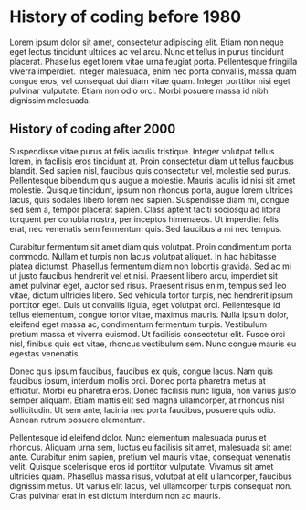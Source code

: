 # History of coding before 1980

Lorem ipsum dolor sit amet, consectetur adipiscing elit. Etiam non neque eget lectus tincidunt ultrices ac vel arcu. Nunc et tellus in purus tincidunt placerat. Phasellus eget lorem vitae urna feugiat porta. Pellentesque fringilla viverra imperdiet. Integer malesuada, enim nec porta convallis, massa quam congue eros, vel consequat dui diam vitae quam. Integer porttitor nisi eget pulvinar vulputate. Etiam non odio orci. Morbi posuere massa id nibh dignissim malesuada.

## History of coding after 2000 

Suspendisse vitae purus at felis iaculis tristique. Integer volutpat tellus lorem, in facilisis eros tincidunt at. Proin consectetur diam ut tellus faucibus blandit. Sed sapien nisl, faucibus quis consectetur vel, molestie sed purus. Pellentesque bibendum quis augue a molestie. Mauris iaculis id nisi sit amet molestie. Quisque tincidunt, ipsum non rhoncus porta, augue lorem ultrices lacus, quis sodales libero lorem nec sapien. Suspendisse diam mi, congue sed sem a, tempor placerat sapien. Class aptent taciti sociosqu ad litora torquent per conubia nostra, per inceptos himenaeos. Ut imperdiet felis erat, nec venenatis sem fermentum quis. Sed faucibus a mi nec tempus.

Curabitur fermentum sit amet diam quis volutpat. Proin condimentum porta commodo. Nullam et turpis non lacus volutpat aliquet. In hac habitasse platea dictumst. Phasellus fermentum diam non lobortis gravida. Sed ac mi ut justo faucibus hendrerit vel et nisi. Praesent libero arcu, imperdiet sit amet pulvinar eget, auctor sed risus. Praesent risus enim, tempus sed leo vitae, dictum ultricies libero. Sed vehicula tortor turpis, nec hendrerit ipsum porttitor eget. Duis ut convallis ligula, eget volutpat orci. Pellentesque id tellus elementum, congue tortor vitae, maximus mauris. Nulla ipsum dolor, eleifend eget massa ac, condimentum fermentum turpis. Vestibulum pretium massa et viverra euismod. Ut facilisis consectetur elit. Fusce orci nisl, finibus quis est vitae, rhoncus vestibulum sem. Nunc congue mauris eu egestas venenatis.

Donec quis ipsum faucibus, faucibus ex quis, congue lacus. Nam quis faucibus ipsum, interdum mollis orci. Donec porta pharetra metus at efficitur. Morbi eu pharetra eros. Donec facilisis nunc ligula, non varius justo semper aliquam. Etiam mattis elit sed magna ullamcorper, at rhoncus nisl sollicitudin. Ut sem ante, lacinia nec porta faucibus, posuere quis odio. Aenean rutrum posuere elementum.

Pellentesque id eleifend dolor. Nunc elementum malesuada purus et rhoncus. Aliquam urna sem, luctus eu facilisis sit amet, malesuada sit amet ante. Curabitur enim sapien, pretium vel mauris vitae, consequat venenatis velit. Quisque scelerisque eros id porttitor vulputate. Vivamus sit amet ultricies quam. Phasellus massa risus, volutpat at elit ullamcorper, faucibus dignissim metus. Ut varius elit lacus, vel ullamcorper turpis consequat non. Cras pulvinar erat in est dictum interdum non ac mauris.